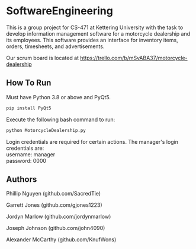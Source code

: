 # SoftwareEngineering
This is a group project for CS-471 at Kettering University with the task to develop
information management software for a motorcycle dealership and its employees. 
This software provides an interface for inventory items, orders, timesheets, and advertisements.

Our scrum board is located at https://trello.com/b/mSvABA37/motorcycle-dealership

## How To Run

Must have Python 3.8 or above and PyQt5.

```bash
pip install PyQt5
```

Execute the following bash command to run:

```bash
python MotorcycleDealership.py
```

Login credentials are required for certain actions. The manager's login credentials are:  
username: manager  
password: 0000

## Authors
Phillip Nguyen (github.com/SacredTie)

Garrett Jones (github.com/gjones1223)

Jordyn Marlow (github.com/jordynmarlow)

Joseph Johnson (github.com/john4090)

Alexander McCarthy (github.com/KnufWons)
